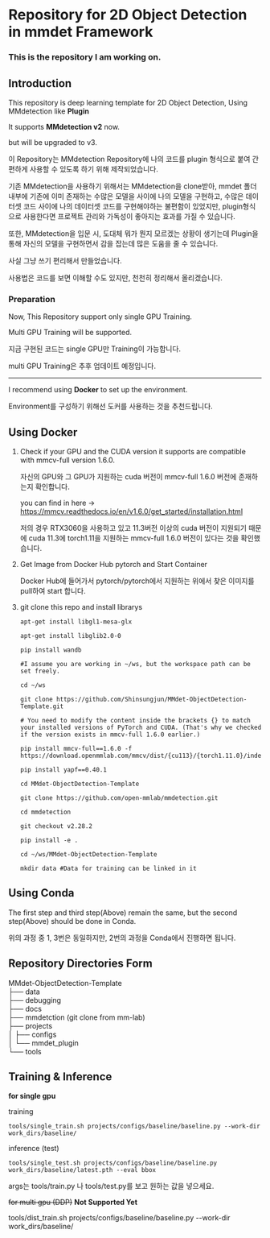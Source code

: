 # Repository for 2D Object Detection in mmdet Framework

### This is the repository I am working on.

## Introduction
This repository is deep learning template for 2D Object Detection, Using MMdetection like **Plugin**


It supports **MMdetection v2** now.

but will be upgraded to v3.

이 Repository는 MMdetection Repository에 나의 코드를 plugin 형식으로 붙여 간편하게 사용할 수 있도록 하기 위해 제작되었습니다.

기존 MMdetection을 사용하기 위해서는 MMdetection을 clone받아, mmdet 폴더 내부에 기존에 이미 존재하는 수많은 모델을 사이에 나의 모델을 구현하고, 수많은 데이터셋 코드 사이에 나의 데이터셋 코드를 구현해야하는 불편함이 있었지만, plugin형식으로 사용한다면 프로젝트 관리와 가독성이 좋아지는 효과를 가질 수 있습니다. 

또한, MMdetection을 입문 시, 도대체 뭐가 뭔지 모르겠는 상황이 생기는데 Plugin을 통해 자신의 모델을 구현하면서 감을 잡는데 많은 도움을 줄 수 있습니다.

사실 그냥 쓰기 편리해서 만들었습니다.

사용법은 코드를 보면 이해할 수도 있지만, 천천히 정리해서 올리겠습니다.

### Preparation

Now, This Repository support only single GPU Training.

Multi GPU Training will be supported.

지금 구현된 코드는 single GPU만 Training이 가능합니다.

multi GPU Training은 추후 업데이트 예정입니다.
* * *
I recommend using **Docker** to set up the environment.

Environment를 구성하기 위해선 도커를 사용하는 것을 추천드립니다.

Using Docker
-------------
1. Check if your GPU and the CUDA version it supports are compatible with mmcv-full version 1.6.0.
   
    자신의 GPU와 그 GPU가 지원하는 cuda 버전이 mmcv-full 1.6.0 버전에 존재하는지 확인합니다.

    you can find in here -> https://mmcv.readthedocs.io/en/v1.6.0/get_started/installation.html

    저의 경우 RTX3060을 사용하고 있고 11.3버전 이상의 cuda 버전이 지원되기 때문에 cuda 11.3에 torch1.11을 지원하는 mmcv-full 1.6.0 버전이 있다는 것을 확인했습니다.

2. Get Image from Docker Hub pytorch and Start Container

    Docker Hub에 들어가서 pytorch/pytorch에서 지원하는 위에서 찾은 이미지를 pull하여 start 합니다.

3. git clone this repo and install librarys
   
    ```
    apt-get install libgl1-mesa-glx 

    apt-get install libglib2.0-0

    pip install wandb

    #I assume you are working in ~/ws, but the workspace path can be set freely.

    cd ~/ws     

    git clone https://github.com/Shinsungjun/MMdet-ObjectDetection-Template.git

    # You need to modify the content inside the brackets {} to match your installed versions of PyTorch and CUDA. (That's why we checked if the version exists in mmcv-full 1.6.0 earlier.)
    
    pip install mmcv-full==1.6.0 -f https://download.openmmlab.com/mmcv/dist/{cu113}/{torch1.11.0}/index.html
    
    pip install yapf==0.40.1

    cd MMdet-ObjectDetection-Template

    git clone https://github.com/open-mmlab/mmdetection.git

    cd mmdetection

    git checkout v2.28.2

    pip install -e .

    cd ~/ws/MMdet-ObjectDetection-Template

    mkdir data #Data for training can be linked in it
    ```

Using Conda
-------------


The first step and third step(Above) remain the same, but the second step(Above) should be done in Conda.

위의 과정 중 1, 3번은 동일하지만, 2번의 과정을 Conda에서 진행하면 됩니다.
  
Repository Directories Form
-------
MMdet-ObjectDetection-Template  
├── data  
├── debugging  
├── docs  
├── mmdetction (git clone from mm-lab)  
├── projects  
│   ├── configs  
│   └── mmdet_plugin  
└── tools

Training & Inference
---------
**for single gpu**


training

```
tools/single_train.sh projects/configs/baseline/baseline.py --work-dir work_dirs/baseline/
```
inference (test)
```
tools/single_test.sh projects/configs/baseline/baseline.py work_dirs/baseline/latest.pth --eval bbox 
```

args는 tools/train.py 나 tools/test.py를 보고 원하는 값을 넣으세요.

~~for multi gpu (DDP)~~ **Not Supported Yet**

tools/dist_train.sh projects/configs/baseline/baseline.py --work-dir work_dirs/baseline/
